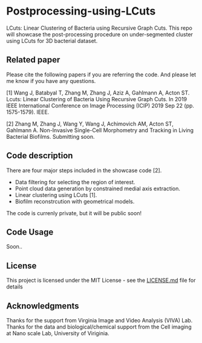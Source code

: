 # Postprocessing-using-LCuts
LCuts: Linear Clustering of Bacteria using Recursive Graph Cuts. This repo will showcase the post-processing procedure on under-segmented cluster using LCuts for 3D bacterial dataset.

## Related paper
Please cite the following papers if you are referring the code. And please let me know if you have any questions.

[1] Wang J, Batabyal T, Zhang M, Zhang J, Aziz A, Gahlmann A, Acton ST. Lcuts: Linear Clustering of Bacteria Using Recursive Graph Cuts. In 2019 IEEE International Conference on Image Processing (ICIP) 2019 Sep 22 (pp. 1575-1579). IEEE.

[2] Zhang M, Zhang J, Wang Y, Wang J, Achimovich AM, Acton ST, Gahlmann A. Non-Invasive Single-Cell Morphometry and Tracking in Living Bacterial Biofilms. Submitting soon.

## Code description
There are four major steps included in the showcase code [2].
- Data filtering for selecting the region of interest.
- Point cloud data generation by constrained medial axis extraction.
- Linear clustering using LCuts [1].
- Biofilm reconstrcution with geometrical models.

The code is currenly private, but it will be public soon!

## Code Usage
Soon..

## License

This project is licensed under the MIT License - see the [LICENSE.md](LICENSE.md) file for details

## Acknowledgments
Thanks for the support from Virginia Image and Video Analysis (VIVA) Lab.
Thanks for the data and biological/chemical support from the Cell imaging at Nano scale Lab, University of Viriginia.
